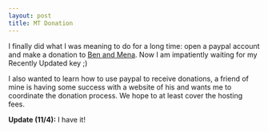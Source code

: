 ```yaml
---
layout: post
title: MT Donation
---
```


I finally did what I was meaning to do for a long time: open a paypal account and make a donation to <a href="http://www.movabletype.org/">Ben and Mena</a>. Now I am impatiently waiting for my Recently Updated key ;)

I also wanted to learn how to use paypal to receive donations, a friend of mine is having some success with a website of his and wants me to coordinate the donation process. We hope to at least cover the hosting fees.

<b>Update (11/4):</b> I have it!
